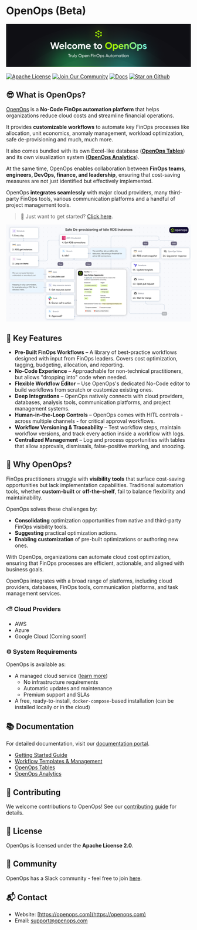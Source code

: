 # **OpenOps (Beta)**
![Welcome to OpenOps!](./static/OpenOps-GitHub-Cover.png)

[![Apache License](https://img.shields.io/badge/License-Apache%202.0-blue?logo=apache&style=for-the-badge)](https://www.apache.org/licenses/LICENSE-2.0) 
[![Join Our Community](https://img.shields.io/badge/Slack-Join%20Community-blue?logo=slack&style=for-the-badge)](https://slack.openops.com)
[![Docs](https://img.shields.io/badge/Docs-Read%20Now-orange?logo=readthedocs&style=for-the-badge)](https://docs.openops.com)
[![Star on Github](https://img.shields.io/badge/Github-Stars?style=for-the-badge&logo=github&label=Star%20OpenOps)](https://github.com/openops-cloud/openops/stargazers)


## **😎 What is OpenOps?**
[OpenOps](https://openops.com) is a **No-Code FinOps automation platform** that helps organizations reduce cloud costs and streamline financial operations.

It provides **customizable workflows** to automate key FinOps processes like allocation, unit economics, anomaly management, workload optimization, safe de-provisioning and much, much more. 

It also comes bundled with its own Excel-like database ([**OpenOps Tables**](https://docs.openops.com/reporting-analytics/tables)) and its own visualization system ([**OpenOps Analytics**](https://docs.openops.com/reporting-analytics/data-visualization)).

At the same time, OpenOps enables collaboration between **FinOps teams, engineers, DevOps, finance, and leadership**, ensuring that cost-saving measures are not just identified but effectively implemented.

OpenOps **integrates seamlessly** with major cloud providers, many third-party FinOps tools, various communication platforms and a handful of project management tools.

> 🏁 Just want to get started? [Click here](https://docs.openops.com/getting-started/quick-start-guide).

![Safe De-provisioning of Idle RDS Instances](./static/rds-workflow.png)

## **🚀 Key Features**

* **Pre-Built FinOps Workflows** – A library of best-practice workflows designed with input from FinOps leaders. Covers cost optimization, tagging, budgeting, allocation, and reporting.
* **No-Code Experience** – Approachable for non-technical practitioners, but allows "dropping into" code when needed.
* **Flexible Workflow Editor** – Use OpenOps's dedicated No-Code editor to build workflows from scratch or customize existing ones.
* **Deep Integrations** – OpenOps natively connects with cloud providers, databases, analysis tools, communication platforms, and project management systems.
* **Human-in-the-Loop Controls** – OpenOps comes with HITL controls - across multiple channels - for critical approval workflows.
* **Workflow Versioning & Traceability** – Test workflow steps, maintain workflow versions, and track every action inside a workflow with logs.
* **Centralized Management** – Log and process opportunities with tables that allow approvals, dismissals, false-positive marking, and snoozing.

## **🌟 Why OpenOps?**

FinOps practitioners struggle with **visibility tools** that surface cost-saving opportunities but lack implementation capabilities. Traditional automation tools, whether **custom-built** or **off-the-shelf**, fail to balance flexibility and maintainability.

OpenOps solves these challenges by:

* **Consolidating** optimization opportunities from native and third-party FinOps visibility tools.
* **Suggesting** practical optimization actions.
* **Enabling customization** of pre-built optimizations or authoring new ones.

With OpenOps, organizations can automate cloud cost optimization, ensuring that FinOps processes are efficient, actionable, and aligned with business goals.

OpenOps integrates with a broad range of platforms, including cloud providers, databases, FinOps tools, communication platforms, and task management services.

### **⛅️ Cloud Providers**

* AWS
* Azure
* Google Cloud (Coming soon\!)

### **⚙️ System Requirements**

OpenOps is available as:

* A managed cloud service ([learn more](https://openops.com/pricing))
  * No infrastructure requirements
  * Automatic updates and maintenance
  * Premium support and SLAs
* A free, ready-to-install, `docker-compose`-based installation (can be installed locally or in the cloud)

## **📚 Documentation**

For detailed documentation, visit our [documentation portal](https://docs.openops.com/).

* [Getting Started Guide](https://docs.openops.com/getting-started/quick-start-guide)
* [Workflow Templates & Management](https://docs.openops.com/workflow-management/workflow-templates)
* [OpenOps Tables](https://docs.openops.com/reporting-analytics/tables)
* [OpenOps Analytics](https://docs.openops.com/reporting-analytics/data-visualization)

## **🤝 Contributing**

We welcome contributions to OpenOps\! See our [contributing guide](./CONTRIBUTING.md) for details.

## **📄 License**

OpenOps is licensed under the **Apache License 2.0**.

## **💬 Community**

OpenOps has a Slack community - feel free to join [here](https://slack.openops.com).

## **📬 Contact**

* Website: [https://openops.com](https://openops.com)
* Email: [support@openops.com](mailto:support@openops.com)
